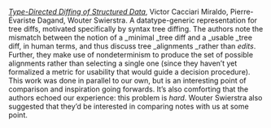 [_Type-Directed Diffing of Structured Data_](http://www.staff.science.uu.nl/~swier004/publications/2017-tyde-draft-2.pdf), Victor Cacciari Miraldo, Pierre-Évariste Dagand, Wouter Swierstra. A datatype-generic representation for tree diffs, motivated specifically by syntax tree diffing. The authors note the mismatch between the notion of a _minimal _tree diff and a _usable _tree diff, in human terms, and thus discuss tree _alignments _rather than _edits_. Further, they make use of nondeterminism to produce the set of possible alignments rather than selecting a single one \(since they haven’t yet formalized a metric for usability that would guide a decision procedure\). This work was done in parallel to our own, but is an interesting point of comparison and inspiration going forwards. It’s also comforting that the authors echoed our experience: this problem is _hard_. Wouter Swierstra also suggested that they’d be interested in comparing notes with us at some point.


